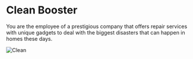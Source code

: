 # Clean Booster
You are the employee of a prestigious company that offers repair services with unique gadgets to deal with the biggest disasters that can happen in homes these days.

![Clean](https://user-images.githubusercontent.com/68016784/164957192-0e6ad6bb-f9a5-4ef8-be8b-a9415adf272f.gif)
